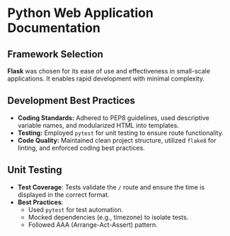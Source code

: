 # Python Web Application Documentation

## Framework Selection
**Flask** was chosen for its ease of use and effectiveness in small-scale applications. It enables rapid development with minimal complexity.

## Development Best Practices
- **Coding Standards:** Adhered to PEP8 guidelines, used descriptive variable names, and modularized HTML into templates.  
- **Testing:** Employed `pytest` for unit testing to ensure route functionality.  
- **Code Quality:** Maintained clean project structure, utilized `flake8` for linting, and enforced coding best practices.

## Unit Testing
- **Test Coverage**: Tests validate the `/` route and ensure the time is displayed in the correct format.
- **Best Practices**:
  - Used `pytest` for test automation.
  - Mocked dependencies (e.g., timezone) to isolate tests.
  - Followed AAA (Arrange-Act-Assert) pattern.